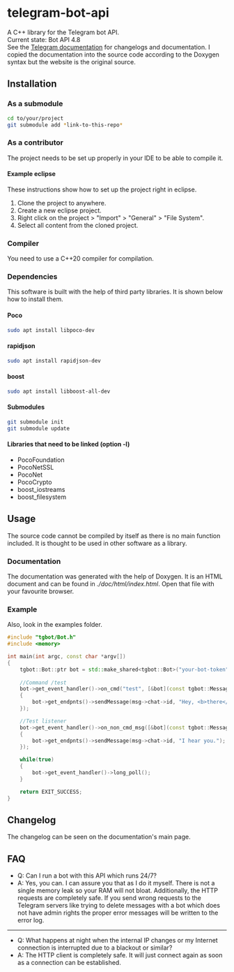 # telegram-bot-api
A C++ library for the Telegram bot API.\
Current state: Bot API 4.8\
See the [Telegram documentation](https://core.telegram.org/bots/api) for changelogs and documentation. I copied the documentation into the source code according to the Doxygen syntax but the website is the original source.

## Installation
### As a submodule
```sh
cd to/your/project
git submodule add *link-to-this-repo*
```

### As a contributor
The project needs to be set up properly in your IDE to be able to compile it.

#### Example eclipse
These instructions show how to set up the project right in eclipse.
1. Clone the project to anywhere.
2. Create a new eclipse project.
3. Right click on the project > "Import" > "General" > "File System".
4. Select all content from the cloned project.

### Compiler
You need to use a C++20 compiler for compilation.

### Dependencies
This software is built with the help of third party libraries. It is shown below how to install them.

#### Poco
```sh
sudo apt install libpoco-dev
```

#### rapidjson
```sh
sudo apt install rapidjson-dev
```

#### boost
```sh
sudo apt install libboost-all-dev
```

#### Submodules
```sh
git submodule init
git submodule update
```

#### Libraries that need to be linked (option -l)
* PocoFoundation
* PocoNetSSL
* PocoNet
* PocoCrypto
* boost_iostreams
* boost_filesystem

## Usage
The source code cannot be compiled by itself as there is no main function included. It is thought to be used in other software as a library.

### Documentation
The documentation was generated with the help of Doxygen. It is an HTML document and can be found in *./doc/html/index.html*. Open that file with your favourite browser.

### Example
Also, look in the examples folder.

```cpp
#include "tgbot/Bot.h"
#include <memory>

int main(int argc, const char *argv[])
{
	tgbot::Bot::ptr bot = std::make_shared<tgbot::Bot>("your-bot-token");
	
	//Command /test
	bot->get_event_handler()->on_cmd("test", [&bot](const tgbot::Message::ptr &msg)
	{
		bot->get_endpnts()->sendMessage(msg->chat->id, "Hey, <b>there</b>.", "HTML", false, 0);
	});

	//Test listener
	bot->get_event_handler()->on_non_cmd_msg([&bot](const tgbot::Message::ptr &msg)
	{
		bot->get_endpnts()->sendMessage(msg->chat->id, "I hear you.");
	});

	while(true)
	{
		bot->get_event_handler()->long_poll();
	}

	return EXIT_SUCCESS;
}
```

## Changelog
The changelog can be seen on the documentation's main page.

## FAQ
* Q: Can I run a bot with this API which runs 24/7?
* A: Yes, you can. I can assure you that as I do it myself. There is not a single memory leak so your RAM will not bloat. Additionally, the HTTP requests are completely safe. If you send wrong requests to the Telegram servers like trying to delete messages with a bot which does not have admin rights the proper error messages will be written to the error log.
***
* Q: What happens at night when the internal IP changes or my Internet connection is interrupted due to a blackout or similar?
* A: The HTTP client is completely safe. It will just connect again as soon as a connection can be established.

